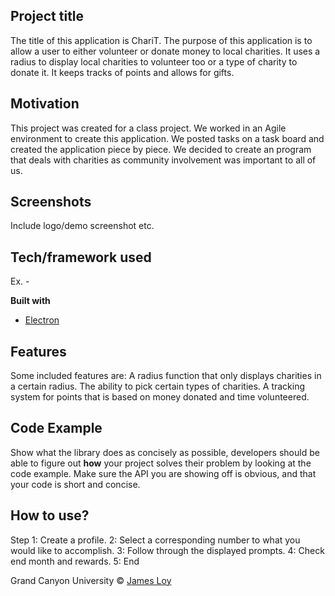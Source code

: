 ## Project title
The title of this application is ChariT. The purpose of this application is to allow a user to either volunteer or donate money to local charities. It uses a radius to display local charities to volunteer too or a type of charity to donate it. It keeps tracks of points and allows for gifts.

## Motivation
This project was created for a class project. We worked in an Agile environment to create this application. We posted tasks on a task board and created the application piece by piece. We decided to create an program that deals with charities as community involvement was important to all of us. 

## Screenshots
Include logo/demo screenshot etc.

## Tech/framework used
Ex. -

<b>Built with</b>
- [Electron](https://electron.atom.io)

## Features
Some included features are:
A radius function that only displays charities in a certain radius.
The ability to pick certain types of charities.
A tracking system for points that is based on money donated and time volunteered.

## Code Example
Show what the library does as concisely as possible, developers should be able to figure out **how** your project solves their problem by looking at the code example. Make sure the API you are showing off is obvious, and that your code is short and concise.

## How to use?
Step 1: Create a profile.
2: Select a corresponding number to what you would like to accomplish.
3: Follow through the displayed prompts.
4: Check end month and rewards.
5: End

Grand Canyon University © [James Loy](https://www.linkedin.com/in/jamesloy98/)
